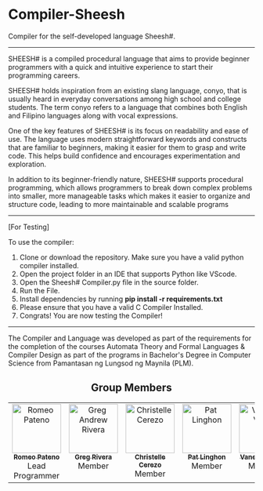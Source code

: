 # Compiler-Sheesh
Compiler for the self-developed language Sheesh#.

__________________________________________________________________________________
SHEESH# is a compiled procedural language that aims to provide beginner programmers with a quick and intuitive experience to start their programming careers. 

SHEESH# holds inspiration from an existing slang language, conyo, that is usually heard in everyday conversations among high school and college students. The term conyo refers to a language that combines both English and Filipino languages along with vocal expressions.

One of the key features of SHEESH# is its focus on readability and ease of use. The language uses modern straightforward keywords and constructs that are familiar to beginners, making it easier for them to grasp and write code. This helps build confidence and encourages experimentation and exploration. 

In addition to its beginner-friendly nature, SHEESH# supports procedural programming, which allows programmers to break down complex problems into smaller, more manageable tasks which makes it easier to organize and structure code, leading to more maintainable and scalable programs
___________________________________________________________________________________
[For Testing]

To use the compiler:
1. Clone or download the repository. Make sure you have a valid python compiler installed.
2. Open the project folder in an IDE that supports Python like VScode.
3. Open the Sheesh# Compiler.py file in the source folder.
4. Run the File.
5. Install dependencies by running **pip install -r requirements.txt**
6. Please ensure that you have a valid C Compiler Installed.
7. Congrats! You are now testing the Compiler!
___________________________________________________________________________________

The Compiler and Language was developed as part of the requirements for the completion of the courses
Automata Theory and Formal Languages & Compiler Design as part of the programs in Bachelor's Degree in Computer Science from Pamantasan ng Lungsod ng Maynila (PLM).



<h2 align="center" valign="top">Group Members</h2>
<table align="center" valign="top">
  <tbody>
    <tr>
      <td align="center" valign="top" width="14%"><a href="https://github.com/remoo69">
         <img src="https://avatars.githubusercontent.com/u/121857724?v=4" width="100px;" alt="Romeo Pateno"/>
         <br /><sub><b>Romeo Pateno</b></sub></a><br />
         <span>Lead Programmer</span>
      </td>
      <td align="center" valign="top" width="14%"><a href="https://github.com/Vivamusmagna">
         <img src="https://avatars.githubusercontent.com/u/148524793?v=4" width="100px;" alt="Greg Andrew Rivera"/>
         <br /><sub><b>Greg Rivera</b></sub></a><br />
         <span>Member</span>
      </td>    
      <td align="center" valign="top" width="14%"><a href="https://github.com/1202DREAMSCAPE">
         <img src="https://avatars.githubusercontent.com/u/88035813?v=4" width="100px;" alt="Christelle Cerezo"/>
         <br /><sub><b>Christelle Cerezo</b></sub></a><br />
         <span>Member</span>
      </td>
      <td align="center" valign="top" width="14%"><a href="https://github.com/remoo69/Compiler-Sheesh">
         <img src="https://i.sstatic.net/frlIf.png" width="100px;" alt="Pat Linghon"/>
         <br /><sub><b>Pat Linghon</b></sub></a><br />
         <span>Member</span>
      </td>
      <td align="center" valign="top" width="14%"><a href="https://github.com/remoo69/Compiler-Sheesh">
         <img src="https://i.sstatic.net/frlIf.png" width="100px;" alt="Vanessa Vallar"/>
         <br /><sub><b>Vanessa Vallar</b></sub></a><br />
         <span>Member</span>
      </td>
      <td align="center" valign="top" width="14%"><a href="https://github.com/remoo69/Compiler-Sheesh">
         <img src="https://i.sstatic.net/frlIf.png" width="100px;" alt="Kaye Pascual"/>
         <br /><sub><b>Kaye Pascual</b></sub></a><br />
         <span>Member</span>
      </td>
       <td align="center" valign="top" width="14%"><a href="https://github.com/jldav1d">
         <img src="https://avatars.githubusercontent.com/u/92510338?v=4" width="100px;" alt="Jed David"/>
         <br /><sub><b>Jed David</b></sub></a><br />
         <span>Documenter</span>
      </td>
    </tr>
</tbody>
</table>
